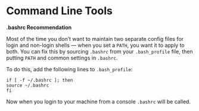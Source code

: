 # Command Line Tools #

**.bashrc Recommendation**

Most of the time you don’t want to maintain two separate config files for login and non-login shells — when you set a `PATH`, you want it to apply to both. You can fix this by sourcing `.bashrc` from your `.bash_profile` file, then putting `PATH` and common settings in `.bashrc`. 
 
To do this, add the following lines to `.bash_profile`: 
``` 
if [ -f ~/.bashrc ]; then  
source ~/.bashrc  
fi
```

Now when you login to your machine from a console `.bashrc` will be called.
